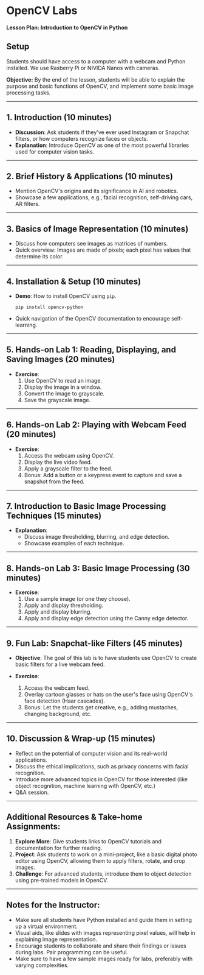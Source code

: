 # OpenCV Labs

**Lesson Plan: Introduction to OpenCV in Python**

## Setup

Students should have access to a computer with a webcam and Python installed.  We use Rasberry Pi or NIVIDA Nanos with cameras.

**Objective:** By the end of the lesson, students will be able to explain the purpose and basic functions of OpenCV, and implement some basic image processing tasks.

---

## 1. Introduction (10 minutes)

- **Discussion**: Ask students if they've ever used Instagram or Snapchat filters, or how computers recognize faces or objects.
- **Explanation**: Introduce OpenCV as one of the most powerful libraries used for computer vision tasks. 

---

## 2. Brief History & Applications (10 minutes)

- Mention OpenCV's origins and its significance in AI and robotics.
- Showcase a few applications, e.g., facial recognition, self-driving cars, AR filters.

---

## 3. Basics of Image Representation (10 minutes)

- Discuss how computers see images as matrices of numbers.
- Quick overview: Images are made of pixels; each pixel has values that determine its color.

---

## 4. Installation & Setup (10 minutes)

- **Demo**: How to install OpenCV using `pip`.
  
      pip install opencv-python
  
- Quick navigation of the OpenCV documentation to encourage self-learning.

---

## 5. Hands-on Lab 1: Reading, Displaying, and Saving Images (20 minutes)

- **Exercise**: 
  1. Use OpenCV to read an image.
  2. Display the image in a window.
  3. Convert the image to grayscale.
  4. Save the grayscale image.

---

## 6. Hands-on Lab 2: Playing with Webcam Feed (20 minutes)

- **Exercise**:
  1. Access the webcam using OpenCV.
  2. Display the live video feed.
  3. Apply a grayscale filter to the feed.
  4. Bonus: Add a button or a keypress event to capture and save a snapshot from the feed.

---

## 7. Introduction to Basic Image Processing Techniques (15 minutes)

- **Explanation**:
  - Discuss image thresholding, blurring, and edge detection.
  - Showcase examples of each technique.

---

## 8. Hands-on Lab 3: Basic Image Processing (30 minutes)

- **Exercise**:
  1. Use a sample image (or one they choose).
  2. Apply and display thresholding.
  3. Apply and display blurring.
  4. Apply and display edge detection using the Canny edge detector.

---

## 9. Fun Lab: Snapchat-like Filters (45 minutes)

- **Objective**: The goal of this lab is to have students use OpenCV to create basic filters for a live webcam feed. 

- **Exercise**:
  1. Access the webcam feed.
  2. Overlay cartoon glasses or hats on the user's face using OpenCV's face detection (Haar cascades).
  3. Bonus: Let the students get creative, e.g., adding mustaches, changing background, etc.

---

## 10. Discussion & Wrap-up (15 minutes)

- Reflect on the potential of computer vision and its real-world applications.
- Discuss the ethical implications, such as privacy concerns with facial recognition.
- Introduce more advanced topics in OpenCV for those interested (like object recognition, machine learning with OpenCV, etc.)
- Q&A session.

---

## Additional Resources & Take-home Assignments:

1. **Explore More**: Give students links to OpenCV tutorials and documentation for further reading.
2. **Project**: Ask students to work on a mini-project, like a basic digital photo editor using OpenCV, allowing them to apply filters, rotate, and crop images.
3. **Challenge**: For advanced students, introduce them to object detection using pre-trained models in OpenCV.

---

## Notes for the Instructor:

- Make sure all students have Python installed and guide them in setting up a virtual environment.
- Visual aids, like slides with images representing pixel values, will help in explaining image representation.
- Encourage students to collaborate and share their findings or issues during labs. Pair programming can be useful.
- Make sure to have a few sample images ready for labs, preferably with varying complexities.
